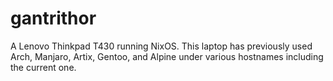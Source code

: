 # gantrithor

A Lenovo Thinkpad T430 running NixOS. This laptop has previously used Arch, Manjaro, Artix, Gentoo, and Alpine under various hostnames including the current one.
